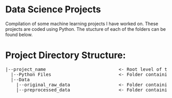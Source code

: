 # Data Science Projects
Compilation of some machine learning projects I have worked on. These projects are coded using Python. The stucture of each of the folders can be found below.


# Project Directory Structure:
<pre>
|--project_name                           <- Root level of the project that was uploaded into GitHub
  |--Python Files                         <- Folder containing the code written in Python for the machine learning project
  |--Data
    |--original_raw_data                  <- Folder containing the original state of the data before it was preprocessed
    |--preprocessed_data                  <- Folder containing the data that was preprocessed and cleaned using Python in order to get it ready for the ML model.
<pre>
